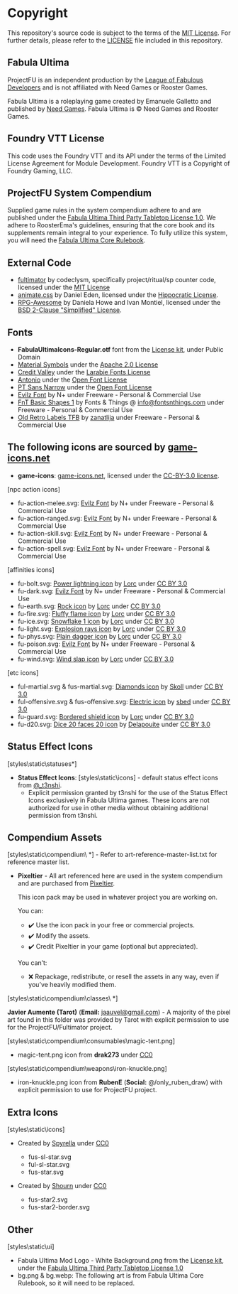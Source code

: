 # Copyright

This repository's source code is subject to the terms of the [MIT License](https://github.com/League-of-Fabulous-Developers/FoundryVTT-Fabula-Ultima/blob/main/LICENSE.md). For further details, please refer to the [LICENSE](https://github.com/League-of-Fabulous-Developers/FoundryVTT-Fabula-Ultima/blob/main/LICENSE.md) file included in this repository.

## Fabula Ultima

ProjectFU is an independent production by the [League of Fabulous Developers](https://github.com/League-of-Fabulous-Developers) and is not affiliated with Need Games or Rooster Games.

Fabula Ultima is a roleplaying game created by Emanuele Galletto and published by [Need Games](https://www.needgames.it/). Fabula Ultima is © Need Games and Rooster Games.

## Foundry VTT License

This code uses the Foundry VTT and its API under the terms of the Limited License Agreement for Module Development. Foundry VTT is a Copyright of Foundry Gaming, LLC.

## ProjectFU System Compendium

Supplied game rules in the system compendium adhere to and are published under the [Fabula Ultima Third Party Tabletop License 1.0](https://need.games/wp-content/uploads/2024/06/Fabula-Ultima-Third-Party-Tabletop-License-1.0.pdf). We adhere to RoosterEma's guidelines, ensuring that the core book and its supplements remain integral to your experience. To fully utilize this system, you will need the [Fabula Ultima Core Rulebook](https://www.needgames.it/fabula-ultima-en/).

## External Code

- [fultimator](https://github.com/codeclysm/fultimator) by codeclysm, specifically project/ritual/sp counter code, licensed under the [MIT License](https://github.com/codeclysm/fultimator/blob/main/LICENSE.md)
- [animate.css](https://animate.style/) by Daniel Eden, licensed under the [Hippocratic License](https://github.com/animate-css/animate.css/blob/main/LICENSE-HIPPOCRATIC).
- [RPG-Awesome](https://nagoshiashumari.github.io/Rpg-Awesome/) by Daniela Howe and Ivan Montiel, licensed under the [BSD 2-Clause "Simplified" License](https://github.com/NagoshiAshumari/Rpg-Awesome/blob/master/LICENSE).

## Fonts

- **FabulaUltimaIcons-Regular.otf** font from the [License kit](https://need.games/wp-content/uploads/2024/06/Fabula-Ultima-Third-Party-Tabletop-License-Kit.zip), under Public Domain
- [Material Symbols](https://developers.google.com/fonts/) under the [Apache 2.0 License](https://www.apache.org/licenses/LICENSE-2.0)
- [Credit Valley](https://www.fontsquirrel.com/fonts/credit-valley) under the [Larabie Fonts License](https://www.fontsquirrel.com/license/Credit-Valley)
- [Antonio](https://fonts.google.com/specimen/Antonio) under the [Open Font License](https://openfontlicense.org/)
- [PT Sans Narrow](https://fonts.google.com/specimen/PT+Sans+Narrow) under the [Open Font License](https://openfontlicense.org/)
- [Evilz Font](https://www.fontspace.com/evilz-font-f4530) by N+ under Freeware - Personal & Commercial Use
- [FnT Basic Shapes 1](https://www.fonts4free.net/fnt-basic-shapes-1-font.html) by Fonts & Things @ <info@fontsnthings.com> under Freeware - Personal & Commercial Use
- [Old Retro Labels TFB](https://www.dafont.com/old-retro-labels-tfb.font) by [zanatlija](https://www.dafont.com/kaiser-zhar-khan.d2400) under Freeware - Personal & Commercial Use

## The following icons are sourced by [game-icons.net](https://game-icons.net)

- **game-icons**: [game-icons.net](https://game-icons.net), licensed under the [CC-BY-3.0 license](https://creativecommons.org/licenses/by/3.0/).

[npc action icons]

- fu-action-melee.svg: [Evilz Font](https://www.fontspace.com/evilz-font-f4530 '‌') by N+ under Freeware - Personal & Commercial Use
- fu-action-ranged.svg: [Evilz Font](https://www.fontspace.com/evilz-font-f4530 '‌') by N+ under Freeware - Personal & Commercial Use
- fu-action-skill.svg: [Evilz Font](https://www.fontspace.com/evilz-font-f4530 '‌') by N+ under Freeware - Personal & Commercial Use
- fu-action-spell.svg: [Evilz Font](https://www.fontspace.com/evilz-font-f4530 '‌') by N+ under Freeware - Personal & Commercial Use

[affinities icons]

- fu-bolt.svg: [Power lightning icon](https://game-icons.net/1x1/lorc/power-lightning.html '‌') by [Lorc](https://lorcblog.blogspot.com/ '‌') under [CC BY 3.0](http://creativecommons.org/licenses/by/3.0/ '‌')
- fu-dark.svg: [Evilz Font](https://www.fontspace.com/evilz-font-f4530 '‌') by N+ under Freeware - Personal & Commercial Use
- fu-earth.svg: [Rock icon](https://game-icons.net/1x1/lorc/rock.html '‌') by [Lorc](https://lorcblog.blogspot.com/ '‌') under [CC BY 3.0](http://creativecommons.org/licenses/by/3.0/ '‌')
- fu-fire.svg: [Fluffy flame icon](https://game-icons.net/1x1/lorc/fluffy-flame.html) by [Lorc](https://lorcblog.blogspot.com/ '‌') under [CC BY 3.0](http://creativecommons.org/licenses/by/3.0/ '‌')
- fu-ice.svg: [Snowflake 1 icon](https://game-icons.net/1x1/lorc/fluffy-flame.html '‌') by [Lorc](https://lorcblog.blogspot.com/ '‌') under [CC BY 3.0](http://creativecommons.org/licenses/by/3.0/ '‌')
- fu-light.svg: [Explosion rays icon](https://game-icons.net/1x1/lorc/explosion-rays.html '‌') by [Lorc](https://lorcblog.blogspot.com/ '‌') under [CC BY 3.0](http://creativecommons.org/licenses/by/3.0/ '‌')
- fu-phys.svg: [Plain dagger icon](https://game-icons.net/1x1/lorc/plain-dagger.html '‌') by [Lorc](https://lorcblog.blogspot.com/ '‌') under [CC BY 3.0](http://creativecommons.org/licenses/by/3.0/ '‌')
- fu-poison.svg: [Evilz Font](https://www.fontspace.com/evilz-font-f4530 '‌') by N+ under Freeware - Personal & Commercial Use
- fu-wind.svg: [Wind slap icon](https://game-icons.net/1x1/lorc/wind-slap.html '‌') by [Lorc](https://lorcblog.blogspot.com/ '‌') under [CC BY 3.0](http://creativecommons.org/licenses/by/3.0/ '‌')

[etc icons]

- ful-martial.svg & fus-martial.svg: [Diamonds icon](https://game-icons.net/1x1/skoll/diamonds.html '‌') by [Skoll](https://game-icons.net/ '‌') under [CC BY 3.0](http://creativecommons.org/licenses/by/3.0/ '‌')
- ful-offensive.svg & fus-offensive.svg: [Electric icon](https://game-icons.net/1x1/sbed/electric.html '‌') by [sbed](http://opengameart.org/content/95-game-icons '‌') under [CC BY 3.0](http://creativecommons.org/licenses/by/3.0/ '‌')
- fu-guard.svg: [Bordered shield icon](https://game-icons.net/1x1/lorc/bordered-shield.html '‌') by [Lorc](https://lorcblog.blogspot.com/ '‌') under [CC BY 3.0](http://creativecommons.org/licenses/by/3.0/ '‌')
- fu-d20.svg: [Dice 20 faces 20 icon](https://game-icons.net/1x1/delapouite/dice-twenty-faces-twenty.html '‌') by [Delapouite](https://delapouite.com/ '‌') under [CC BY 3.0](http://creativecommons.org/licenses/by/3.0/ '‌')

## Status Effect Icons

[styles\static\statuses*]

- **Status Effect Icons**: [styles\static\icons] - default status effect icons from [@\_t3nshi](https://twitter.com/_t3nshi).
  - Explicit permission granted by t3nshi for the use of the Status Effect Icons exclusively in Fabula Ultima games. These icons are not authorized for use in other media without obtaining additional permission from t3nshi.

## Compendium Assets

[styles\static\compendium\ *]  - Refer to art-reference-master-list.txt for reference master list.

- **Pixeltier** - All art referenced here are used in the system compendium and are purchased from [Pixeltier](https://itch.io/s/39748/pixeltiers-complete-asset-bundle).

  This icon pack may be used in whatever project you are working on.

  You can:

  - ✔️ Use the icon pack in your free or commercial projects.
  - ✔️ Modify the assets.
  - ✔️ Credit Pixeltier in your game (optional but appreciated).

  You can’t:

  - ❌ Repackage, redistribute, or resell the assets in any way, even if you’ve heavily modified them.

[styles\static\compendium\classes\ *]

**Javier Aumente (Tarot)** (**Email:** <jaauvel@gmail.com>) - A majority of the pixel art found in this folder was provided by Tarot with explicit permission to use for the ProjectFU/Fultimator project.

[styles\static\compendium\consumables\magic-tent.png]

- magic-tent.png icon from **drak273** under [CC0](https://creativecommons.org/public-domain/cc0/ '‌')

[styles\static\compendium\weapons\iron-knuckle.png]

- iron-knuckle.png icon from **RubenE** (**Social:** @/only_ruben_draw) with explicit permission to use for ProjectFU project.

## Extra Icons

[styles\static\icons]

- Created by [Spyrella](https://github.com/spyrella '‌') under [CC0](https://creativecommons.org/public-domain/cc0/ '‌')
  - fus-sl-star.svg
  - ful-sl-star.svg
  - fus-star.svg

- Created by [Shourn](https://github.com/Shourn '‌') under [CC0](https://creativecommons.org/public-domain/cc0/)
  - fus-star2.svg
  - fus-star2-border.svg

## Other

[styles\static\ui]

- Fabula Ultima Mod Logo - White Background.png from the [License kit](https://need.games/wp-content/uploads/2024/06/Fabula-Ultima-Third-Party-Tabletop-License-Kit.zip), under the [Fabula Ultima Third Party Tabletop License 1.0](https://need.games/wp-content/uploads/2024/06/Fabula-Ultima-Third-Party-Tabletop-License-1.0.pdf)
- bg.png & bg.webp: The following art is from Fabula Ultima Core Rulebook, so it will need to be replaced.
